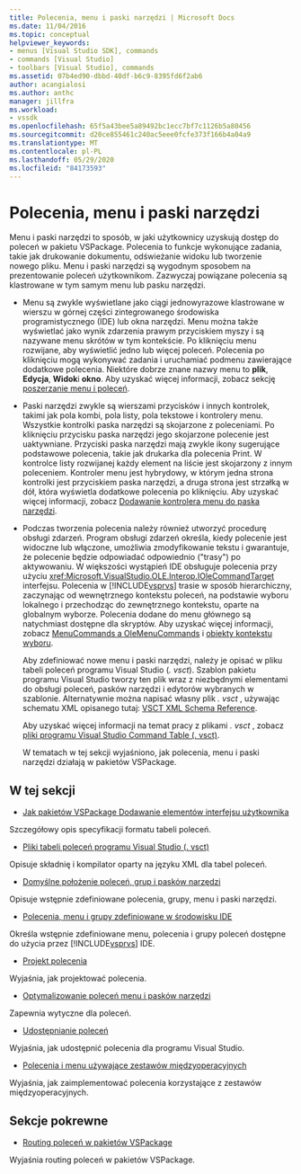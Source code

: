 ```yaml
---
title: Polecenia, menu i paski narzędzi | Microsoft Docs
ms.date: 11/04/2016
ms.topic: conceptual
helpviewer_keywords:
- menus [Visual Studio SDK], commands
- commands [Visual Studio]
- toolbars [Visual Studio], commands
ms.assetid: 07b4ed90-dbbd-40df-b6c9-8395fd6f2ab6
author: acangialosi
ms.author: anthc
manager: jillfra
ms.workload:
- vssdk
ms.openlocfilehash: 65f5a43bee5a89492bc1ecc7bf7c1126b5a80456
ms.sourcegitcommit: d20ce855461c240ac5eee0fcfe373f166b4a04a9
ms.translationtype: MT
ms.contentlocale: pl-PL
ms.lasthandoff: 05/29/2020
ms.locfileid: "84173593"
---
```

# <a name="commands-menus-and-toolbars"></a>Polecenia, menu i paski narzędzi
Menu i paski narzędzi to sposób, w jaki użytkownicy uzyskują dostęp do poleceń w pakietu VSPackage. Polecenia to funkcje wykonujące zadania, takie jak drukowanie dokumentu, odświeżanie widoku lub tworzenie nowego pliku. Menu i paski narzędzi są wygodnym sposobem na prezentowanie poleceń użytkownikom. Zazwyczaj powiązane polecenia są klastrowane w tym samym menu lub pasku narzędzi.

- Menu są zwykle wyświetlane jako ciągi jednowyrazowe klastrowane w wierszu w górnej części zintegrowanego środowiska programistycznego (IDE) lub okna narzędzi. Menu można także wyświetlać jako wynik zdarzenia prawym przyciskiem myszy i są nazywane menu skrótów w tym kontekście. Po kliknięciu menu rozwijane, aby wyświetlić jedno lub więcej poleceń. Polecenia po kliknięciu mogą wykonywać zadania i uruchamiać podmenu zawierające dodatkowe polecenia. Niektóre dobrze znane nazwy menu to **plik**, **Edycja**, **Widok**i **okno**. Aby uzyskać więcej informacji, zobacz sekcję [poszerzanie menu i poleceń](../../extensibility/extending-menus-and-commands.md).

- Paski narzędzi zwykle są wierszami przycisków i innych kontrolek, takimi jak pola kombi, pola listy, pola tekstowe i kontrolery menu. Wszystkie kontrolki paska narzędzi są skojarzone z poleceniami. Po kliknięciu przycisku paska narzędzi jego skojarzone polecenie jest uaktywniane. Przyciski paska narzędzi mają zwykle ikony sugerujące podstawowe polecenia, takie jak drukarka dla polecenia Print. W kontrolce listy rozwijanej każdy element na liście jest skojarzony z innym poleceniem. Kontroler menu jest hybrydowy, w którym jedna strona kontrolki jest przyciskiem paska narzędzi, a druga strona jest strzałką w dół, która wyświetla dodatkowe polecenia po kliknięciu. Aby uzyskać więcej informacji, zobacz [Dodawanie kontrolera menu do paska narzędzi](../../extensibility/adding-a-menu-controller-to-a-toolbar.md).

- Podczas tworzenia polecenia należy również utworzyć procedurę obsługi zdarzeń. Program obsługi zdarzeń określa, kiedy polecenie jest widoczne lub włączone, umożliwia zmodyfikowanie tekstu i gwarantuje, że polecenie będzie odpowiadać odpowiednio ("trasy") po aktywowaniu. W większości wystąpień IDE obsługuje polecenia przy użyciu <xref:Microsoft.VisualStudio.OLE.Interop.IOleCommandTarget> interfejsu. Polecenia w [!INCLUDE[vsprvs](../../code-quality/includes/vsprvs_md.md)] trasie w sposób hierarchiczny, zaczynając od wewnętrznego kontekstu poleceń, na podstawie wyboru lokalnego i przechodząc do zewnętrznego kontekstu, oparte na globalnym wyborze. Polecenia dodane do menu głównego są natychmiast dostępne dla skryptów. Aby uzyskać więcej informacji, zobacz [MenuCommands a OleMenuCommands](/visualstudio/misc/menucommands-vs-olemenucommands?view=vs-2015) i [obiekty kontekstu wyboru](../../extensibility/internals/selection-context-objects.md).

  Aby zdefiniować nowe menu i paski narzędzi, należy je opisać w pliku tabeli poleceń programu Visual Studio (*. vsct*). Szablon pakietu programu Visual Studio tworzy ten plik wraz z niezbędnymi elementami do obsługi poleceń, pasków narzędzi i edytorów wybranych w szablonie. Alternatywnie można napisać własny plik *. vsct* , używając schematu XML opisanego tutaj: [VSCT XML Schema Reference](../../extensibility/vsct-xml-schema-reference.md).

  Aby uzyskać więcej informacji na temat pracy z plikami *. vsct* , zobacz [pliki programu Visual Studio Command Table (. vsct)](../../extensibility/internals/visual-studio-command-table-dot-vsct-files.md).

  W tematach w tej sekcji wyjaśniono, jak polecenia, menu i paski narzędzi działają w pakietów VSPackage.

## <a name="in-this-section"></a>W tej sekcji
- [Jak pakietów VSPackage Dodawanie elementów interfejsu użytkownika](../../extensibility/internals/how-vspackages-add-user-interface-elements.md)

 Szczegółowy opis specyfikacji formatu tabeli poleceń.

- [Pliki tabeli poleceń programu Visual Studio (. vsct)](../../extensibility/internals/visual-studio-command-table-dot-vsct-files.md)

 Opisuje składnię i kompilator oparty na języku XML dla tabel poleceń.

- [Domyślne położenie poleceń, grup i pasków narzędzi](../../extensibility/internals/default-command-group-and-toolbar-placement.md)

 Opisuje wstępnie zdefiniowane polecenia, grupy, menu i paski narzędzi.

- [Polecenia, menu i grupy zdefiniowane w środowisku IDE](../../extensibility/internals/ide-defined-commands-menus-and-groups.md)

 Określa wstępnie zdefiniowane menu, polecenia i grupy poleceń dostępne do użycia przez [!INCLUDE[vsprvs](../../code-quality/includes/vsprvs_md.md)] IDE.

- [Projekt polecenia](../../extensibility/internals/command-design.md)

 Wyjaśnia, jak projektować polecenia.

- [Optymalizowanie poleceń menu i pasków narzędzi](../../extensibility/internals/optimizing-menu-and-toolbar-commands.md)

 Zapewnia wytyczne dla poleceń.

- [Udostępnianie poleceń](../../extensibility/internals/making-commands-available.md)

 Wyjaśnia, jak udostępnić polecenia dla programu Visual Studio.

- [Polecenia i menu używające zestawów międzyoperacyjnych](../../extensibility/internals/commands-and-menus-that-use-interop-assemblies.md)

 Wyjaśnia, jak zaimplementować polecenia korzystające z zestawów międzyoperacyjnych.

## <a name="related-sections"></a>Sekcje pokrewne
- [Routing poleceń w pakietów VSPackage](../../extensibility/internals/command-routing-in-vspackages.md)

 Wyjaśnia routing poleceń w pakietów VSPackage.

